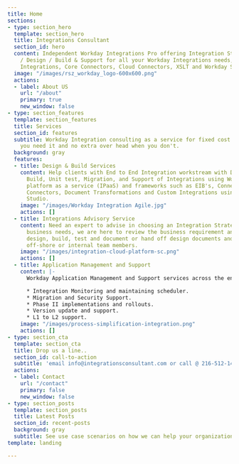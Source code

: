 ```yaml
---
title: Home
sections:
- type: section_hero
  template: section_hero
  title: Integrations Consultant
  section_id: hero
  content: Independent Workday Integrations Pro offering Integration Strategy / Advisory
    / Design / Build & Support for all your Workday Integrations needs, using Simple
    Integrations, Core Connectors, Cloud Connectors, XSLT and Workday Studio.
  image: "/images/rsz_workday_logo-600x600.png"
  actions:
  - label: About US
    url: "/about"
    primary: true
    new_window: false
- type: section_features
  template: section_features
  title: Services
  section_id: features
  subtitle: Workday Integration consulting as a service for fixed cost and help when
    you need it and no extra over head when you don't.
  background: gray
  features:
  - title: Design & Build Services
    content: Help clients with End to End Integration workstream with Discovery, Design,
      Build, Unit test, Migration, and Support of Integrations using Workday integration
      platform as a service (IPaaS) and frameworks such as EIB's, Connectors, Cloud
      Connectors, Document Transformations and Custom Integrations using EIB's and
      Studio.
    image: "/images/Workday Integration Agile.jpg"
    actions: []
  - title: Integrations Advisory Service
    content: Need an expert to advise in choosing an Integration Strategy for your
      business needs, we are here to review the business requirement and make a recommendation
      design, build, test and document or hand off design documents and partner with
      off-shore or internal team members.
    image: "/images/integration-cloud-platform-sc.png"
    actions: []
  - title: Application Management and Support
    content: |-
      Workday Application Management and Support services across the entire gamut of Workday’s application stream such as:

      * Integration Monitoring and maintaining scheduler.
      * Migration and Security Support.
      * Phase II implementations and rollouts.
      * Version update and support.
      * L1 to L2 support.
    image: "/images/process-simplification-integration.png"
    actions: []
- type: section_cta
  template: section_cta
  title: Drop us a line..
  section_id: call-to-action
  subtitle: 'email info@integrationsconsultant.com or call @ 216-512-1487 '
  actions:
  - label: Contact
    url: "/contact"
    primary: false
    new_window: false
- type: section_posts
  template: section_posts
  title: Latest Posts
  section_id: recent-posts
  background: gray
  subtitle: See use case scenarios on how we can help your organization
template: landing

---
```

